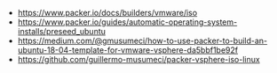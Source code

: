 
* https://www.packer.io/docs/builders/vmware/iso
* https://www.packer.io/guides/automatic-operating-system-installs/preseed_ubuntu
* https://medium.com/@gmusumeci/how-to-use-packer-to-build-an-ubuntu-18-04-template-for-vmware-vsphere-da5bbf1be92f
* https://github.com/guillermo-musumeci/packer-vsphere-iso-linux
